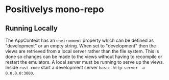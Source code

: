 # Positivelys mono-repo

## Running Locally

The AppContext has an  `environment` property which can be defined as "development" or an empty string. When set to
"development" then the views are retrieved from a local server rather than the file system. This is done so
changes can be made to the views without having to recompile or restart the emulators. A local server must be running
to serve up the views. Inside `rust-code` start a development server `basic-http-server -a 0.0.0.0:3000`.

